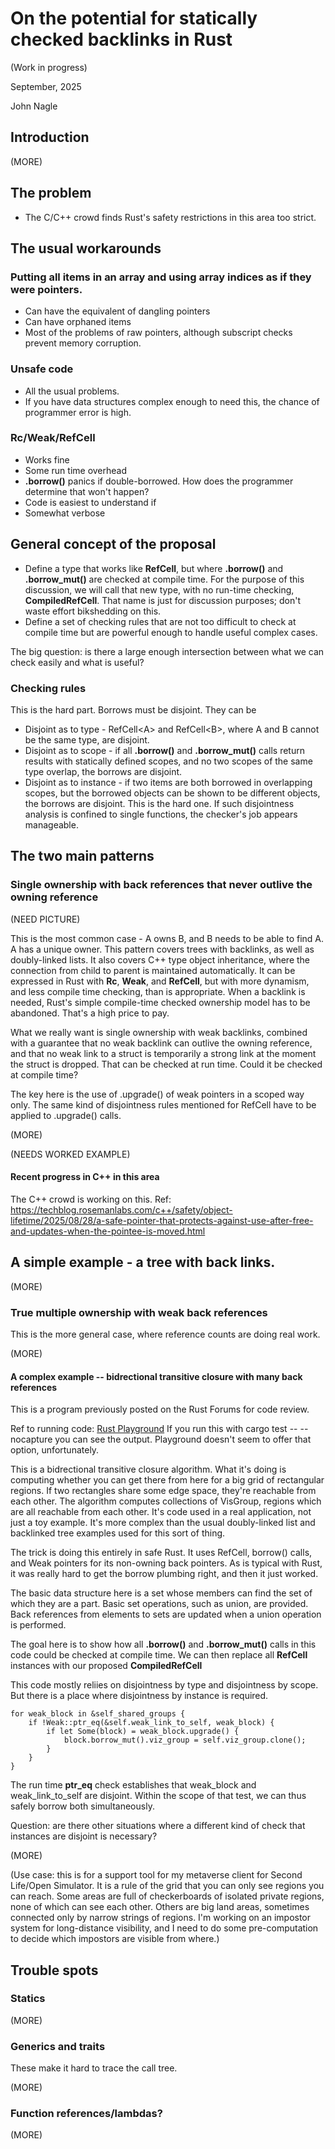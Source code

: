 # On the potential for statically checked backlinks in Rust

(Work in progress)

September, 2025

John Nagle

## Introduction
(MORE)

## The problem
* The C/C++ crowd finds Rust's safety restrictions in this area too strict.

## The usual workarounds

### Putting all items in an array and using array indices as if they were pointers.
* Can have the equivalent of dangling pointers
* Can have orphaned items
* Most of the problems of raw pointers, although subscript checks prevent memory corruption.

### Unsafe code
* All the usual problems.
* If you have data structures complex enough to need this, the chance of programmer error is high.

### Rc/Weak/RefCell
* Works fine
* Some run time overhead
* **.borrow()** panics if double-borrowed. How does the programmer determine that won't happen?
* Code is easiest to understand if 
* Somewhat verbose

## General concept of the proposal
* Define a type that works like **RefCell**, but where **.borrow()** and **.borrow_mut()** are checked at compile time.
For the purpose of this discussion, we will call that new type, with no run-time checking, **CompiledRefCell**. 
That name is just for discussion purposes; don't waste effort bikshedding on this.
* Define a set of checking rules that are not too difficult to check at compile time but are powerful enough to handle useful complex cases.

The big question: is there a large enough intersection between what we can check easily and what is useful?

### Checking rules
This is the hard part. Borrows must be disjoint. They can be
* Disjoint as to type - RefCell&lt;A&gt; and RefCell&lt;B&gt;, where A and B cannot be the same type, are disjoint.
* Disjoint as to scope - if all **.borrow()** and **.borrow_mut()** calls return results with statically defined scopes, and no two scopes of the same type overlap, the borrows are disjoint.
* Disjoint as to instance - if two items are both borrowed in overlapping scopes, but the borrowed objects can be shown to be different objects, the borrows are disjoint. This is the hard one. If such disjointness analysis is confined to single functions, the checker's job appears manageable.

## The two main patterns
### Single ownership with back references that never outlive the owning reference
(NEED PICTURE)

This is the most common case - A owns B, and B needs to be able to find A. 
A has a unique owner. This pattern covers trees with backlinks, as well as doubly-linked lists. 
It also covers C++ type object inheritance, where the connection from child to parent is maintained automatically.
It can be expressed in Rust with **Rc**, **Weak**, and **RefCell**, but with more dynamism, and less compile time checking, than is appropriate.
When a backlink is needed, Rust's simple compile-time checked ownership model has to be abandoned. That's a high price to pay.

What we really want is single ownership with weak backlinks, combined with a guarantee that no weak backlink can outlive the owning reference, and
that no weak link to a struct is temporarily a strong link at the moment the struct is dropped. That can be checked at run time. Could it be checked
at compile time?

The key here is the use of .upgrade() of weak pointers in a scoped way only.
The same kind of disjointness rules mentioned for RefCell have to be applied to .upgrade() calls.

(MORE)

(NEEDS WORKED EXAMPLE)

#### Recent progress in C++ in this area
The C++ crowd is working on this. 
Ref: https://techblog.rosemanlabs.com/c++/safety/object-lifetime/2025/08/28/a-safe-pointer-that-protects-against-use-after-free-and-updates-when-the-pointee-is-moved.html

## A simple example - a tree with back links.
(MORE)

### True multiple ownership with weak back references
This is the more general case, where reference counts are doing real work.

(MORE)


#### A complex example -- bidrectional transitive closure with many back references
This is a program previously posted on the Rust Forums for code review. 

Ref to running code: [Rust Playground](https://play.rust-lang.org/?version=stable&mode=debug&edition=2024&gist=3071faba427b440643d26ac5fe182caa)
If you run this with cargo test -- --nocapture you can see the output. Playground doesn't seem to offer that option, unfortunately.

This is a bidrectional transitive closure algorithm. What it's doing is computing whether you can get there from here for a big grid of rectangular regions.
If two rectangles share some edge space, they're reachable from each other.
The algorithm computes collections of VisGroup, regions which are all reachable from each other.
It's code used in a real application, not just a toy example.
It's more complex than the usual doubly-linked list and backlinked tree examples used for this sort of thing.

The trick is doing this entirely in safe Rust. It uses RefCell, borrow() calls, and Weak pointers for its non-owning back pointers.
As is typical with Rust, it was really hard to get the borrow plumbing right, and then it just worked.

The basic data structure here is a set whose members can find the set of which they are a part. Basic set operations, such as union, are provided.
Back references from elements to sets are updated when a union operation is performed.

The goal here is to show how all **.borrow()** and **.borrow_mut()** calls in this code could be checked at compile time. 
We can then replace all **RefCell<T>** instances with our proposed **CompiledRefCell<T>**

This code mostly reliies on disjointness by type and disjointness by scope. But there is a place where disjointness by instance is required.

    for weak_block in &self_shared_groups {
        if !Weak::ptr_eq(&self.weak_link_to_self, weak_block) {
            if let Some(block) = weak_block.upgrade() {
                block.borrow_mut().viz_group = self.viz_group.clone();
            }
        }
    }

The run time **ptr_eq** check establishes that weak_block and weak_link_to_self are disjoint.
Within the scope of that test, we can thus safely borrow both simultaneously.

Question: are there other situations where a different kind of check that instances are disjoint is necessary?

(MORE)

(Use case: this is for a support tool for my metaverse client for Second Life/Open Simulator. It is a rule of the grid that you can only see regions you can reach. Some areas are full of checkerboards of isolated private regions, none of which can see each other. Others are big land areas, sometimes connected only by narrow strings of regions. I'm working on an impostor system for long-distance visibility, and I need to do some pre-computation to decide which impostors are visible from where.)

## Trouble spots
### Statics
(MORE)
### Generics and traits
These make it hard to trace the call tree.

(MORE)
### Function references/lambdas?
(MORE)



